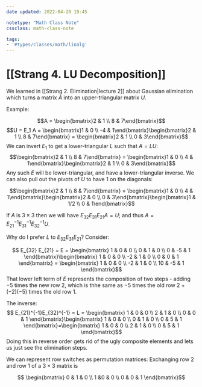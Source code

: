 ```yaml
---
date updated: 2022-04-20 19:45

notetype: "Math Class Note"
cssclass: math-class-note

tags: 
- '#types/classes/math/linalg'
---
```


# [[Strang 4. LU Decomposition]]

We learned in [[Strang 2. Elimination|lecture 2]] about Gaussian elimination which turns a matrix $A$ into an upper-triangular matrix $U$. 

Example: 

$$A = \begin{bmatrix}2 & 1 \\ 8 & 7\end{bmatrix}$$
$$U = E_1 A = \begin{bmatrix}1 & 0 \\ -4 & 1\end{bmatrix}\begin{bmatrix}2 & 1 \\ 8 & 7\end{bmatrix} = \begin{bmatrix}2 & 1 \\ 0 & 3\end{bmatrix}$$
We can invert $E_1$ to get a lower-triangular $L$ such that $A = LU$:
$$\begin{bmatrix}2 & 1 \\ 8 & 7\end{bmatrix} = \begin{bmatrix}1 & 0 \\ 4 & 1\end{bmatrix}\begin{bmatrix}2 & 1 \\ 0 & 3\end{bmatrix}$$
Any such $E$ will be lower-triangular, and have a lower-triangular inverse. We can also pull out the pivots of $U$ to have $1$ on the diagonals:

$$\begin{bmatrix}2 & 1 \\ 8 & 7\end{bmatrix} = \begin{bmatrix}1 & 0 \\ 4 & 1\end{bmatrix}\begin{bmatrix}2 & 0 \\ 0 & 3\end{bmatrix}\begin{bmatrix}1 & 1/2 \\ 0 & 1\end{bmatrix}$$

If $A$ is $3 \times 3$ then we will have $E_{32} E_{31}E_{21} A = U$; and thus $A = E_{21}^{-1}E_{31}^{-1}E_{32}^{-1}U$. 

Why do I prefer $L$ to $E_{32} E_{31}E_{21}$? Consider: 

$$ E_{32} E_{21} = E = \begin{bmatrix} 1 & 0 & 0 \\ 0 & 1 & 0 \\ 0 & -5 & 1 \end{bmatrix}\begin{bmatrix} 1 & 0 & 0 \\ -2 & 1 & 0 \\ 0 & 0 & 1 \end{bmatrix} = \begin{bmatrix} 1 & 0 & 0 \\ -2 & 1 & 0 \\ 10 & -5 & 1 \end{bmatrix}$$
That lower left term of $E$ represents the composition of two steps - adding $-5$ times the new row $2$, which is thhe same as  $-5$ times the old row 2 + $(-2)(-5)$ times the old row $1$. 

The inverse: 
$$ E_{21}^{-1}E_{32}^{-1} = L = \begin{bmatrix} 1 & 0 & 0 \\ 2 & 1 & 0 \\ 0 & 0 & 1 \end{bmatrix}\begin{bmatrix} 1 & 0 & 0 \\ 0 & 1 & 0 \\ 0 & 5 & 1 \end{bmatrix}=\begin{bmatrix} 1 & 0 & 0 \\ 2 & 1 & 0 \\ 0 & 5 & 1 \end{bmatrix}$$
Doing this in reverse order gets rid of the ugly composite elements and lets us just see the elimination steps. 

We can represent row switches as permutation matrices: Exchanging row $2$ and row 1 of a $3 \times 3$ matrix is

$$ \begin{bmatrix} 0 & 1 & 0 \\ 1 &0 & 0 \\ 0 & 0 & 1 \end{bmatrix}$$
